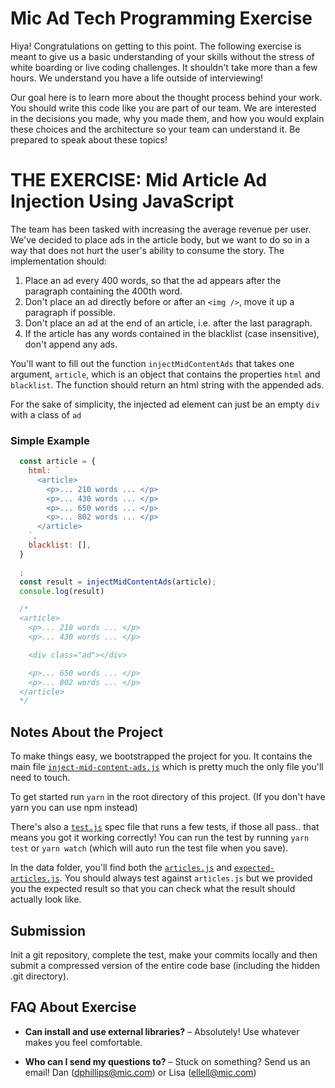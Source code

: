 # Mic Ad Tech Programming Exercise

Hiya! Congratulations on getting to this point. The following exercise is meant to give us a basic understanding of your skills without the stress of white boarding or live coding challenges. It shouldn't take more than a few hours. We understand you have a life outside of interviewing!

Our goal here is to learn more about the thought process behind your work. You should write this code like you are part of our team. We are interested in the decisions you made, why you made them, and how you would explain these choices and the architecture so your team can understand it. Be prepared to speak about these topics! 

# THE EXERCISE: Mid Article Ad Injection Using JavaScript

The team has been tasked with increasing the average revenue per user. We've decided to place ads in the article body, but we want to do so in a way that does not hurt the user's ability to consume the story. The implementation should:

1. Place an ad every 400 words, so that the ad appears after the paragraph containing the 400th word.
2. Don't place an ad directly before or after an `<img />`, move it up a paragraph if possible.
3. Don't place an ad at the end of an article, i.e. after the last paragraph.
4. If the article has any words contained in the blacklist (case insensitive), don't append any ads.

You'll want to fill out the function `injectMidContentAds` that takes one argument, `article`, which is an object that contains the properties `html` and `blacklist`. The function should return an html string with the appended ads.

For the sake of simplicity, the injected ad element can just be an empty `div` with a class of `ad`

### Simple Example

```js
  const article = {
    html: `
      <article>
        <p>... 210 words ... </p>
        <p>... 430 words ... </p>
        <p>... 650 words ... </p>
        <p>... 802 words ... </p>
      </article>
    `,
    blacklist: [],
  }

  ;
  const result = injectMidContentAds(article);
  console.log(result)

  /*
  <article>
    <p>... 210 words ... </p>
    <p>... 430 words ... </p>

    <div class="ad"></div>

    <p>... 650 words ... </p>
    <p>... 802 words ... </p>
  </article>
  */
```

## Notes About the Project

To make things easy, we bootstrapped the project for you. It contains the main file [`inject-mid-content-ads.js`](https://github.com/micnews/ad-tech-project/blob/master/inject-mid-content-ads.js) which is pretty much the only file you'll need to touch.

To get started run `yarn` in the root directory of this project. (If you don't have yarn you can use npm instead)

There's also a [`test.js`](https://github.com/micnews/ad-tech-project/blob/master/test.js) spec file that runs a few tests, if those all pass.. that means you got it working correctly! You can run the test by running `yarn test` or `yarn watch` (which will auto run the test file when you save).

In the data folder, you'll find both the [`articles.js`](https://github.com/micnews/ad-tech-project/blob/master/data/articles.js) and [`expected-articles.js`](https://github.com/micnews/ad-tech-project/blob/master/data/expected-articles.js). You should always test against `articles.js` but we provided you the expected result so that you can check what the result should actually look like.

## Submission

Init a git repository, complete the test, make your commits locally and then submit a compressed version of the entire code base (including the hidden .git directory).

## FAQ About Exercise

* **Can install and use external libraries?** – Absolutely! Use whatever makes you feel comfortable.

* **Who can I send my questions to?** – Stuck on something? Send us an email! Dan (dphillips@mic.com) or Lisa (ellell@mic.com)
